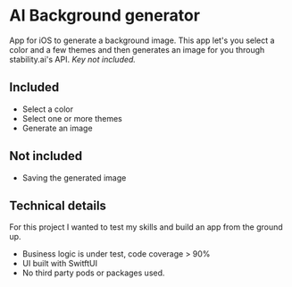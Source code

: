 # AI Background generator
App for iOS to generate a background image. This app let's you select a color and a few themes and then generates an image for you through stability.ai's API. _Key not included._

## Included
- Select a color
- Select one or more themes
- Generate an image

## Not included
- Saving the generated image

## Technical details
For this project I wanted to test my skills and build an app from the ground up.
- Business logic is under test, code coverage > 90%
- UI built with SwitftUI
- No third party pods or packages used.
